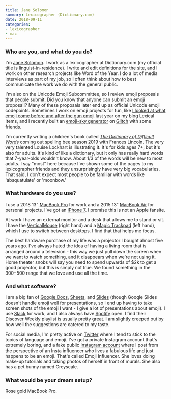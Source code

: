 ```yaml
---
title: Jane Solomon
summary: Lexicographer (Dictionary.com)
date: 2018-09-11
categories:
- lexicographer
- mac
---
```


### Who are you, and what do you do?

I'm [Jane Solomon](https://www.lexicalitems.com/ "Jane's website."). I work as a lexicographer at Dictionary.com (my official title is linguist-in-residence). I write and edit definitions for the site, and I work on other research projects like Word of the Year. I do a lot of media interviews as part of my job, so I often think about how to best communicate the work we do with the general public.

I'm also on the Unicode Emoji Subcommittee, so I review emoji proposals that people submit. Did you know that anyone can submit an emoji proposal!? Many of these proposals later end up as official Unicode emoji codepoints. Sometimes I work on emoji projects for fun, like [I looked at what emoji come before and after the gun emoji](https://www.lexicalitems.com/blog/gun-emoji-pairings "Jane's weblog post about the gun emoji.") last year on my blog Lexical Items, and I recently built an [emoji-sky generator](https://emoji-sky.glitch.me/ "Jane's emoji-sky generator.") on [Glitch][glitch.3] with some friends.

I'm currently writing a children's book called [_The Dictionary of Difficult Words_](https://www.lexicalitems.com/dictionary-of-difficult-words/ "Jane's book.") coming out spelling bee season 2019 with Frances Lincoln. The very very talented Louise Lockhart is illustrating it. It's for kids ages 7+, but it's also for adults. It's kind of like a dictionary, but it only has really hard words that 7-year-olds wouldn't know. About 1/3 of the words will be new to most adults. I say "most" here because I've shown some of the pages to my lexicographer friends and they unsurprisingly have very big vocabularies. That said, I don't expect most people to be familiar with words like 'absquatulate' or 'moonbow.'

### What hardware do you use?

I use a 2018 13" [MacBook Pro][macbook-pro] for work and a 2015 13" [MacBook Air][macbook-air] for personal projects. I've got an [iPhone 7][iphone-7]. I promise this is not an Apple fansite.

At work I have an external monitor and a desk that allows me to stand or sit. I have the [VerticalMouse][] (right hand) and a [Magic Trackpad][magic-trackpad] (left hand), which I use to switch between desktops. I find that that helps me focus.

The best hardware purchase of my life was a projector I bought almost five years ago. I've always hated the idea of having a living room that is arranged around a television - this way we just pull down the screen when we want to watch something, and it disappears when we're not using it. Home theater snobs will say you need to spend upwards of $2k to get a good projector, but this is simply not true. We found something in the $300-$500 range that we love and use all the time.

### And what software?

I am a big fan of [Google Docs][google-docs], [Sheets][google-sheets], and [Slides][google-slides] (though Google Slides doesn't handle emoji well for presentations, so I end up having to take screen shots of the emoji I want - I give a lot of presentations about emoji). I use [Slack][] for work, and I also always have [Spotify][] open. I find their Discover Weekly playlist is usually pretty great. I am slightly creeped out by how well the suggestions are catered to my taste.

For social media, I'm pretty active on [Twitter](https://twitter.com/janesolomon "Jane's Twitter account.") where I tend to stick to the topics of language and emoji. I've got a private Instagram account that's extremely boring, and a fake public [Instagram account](https://www.instagram.com/emojiinfluencer/ "Jane's public Instagram account.") where I post from the perspective of an Insta influencer who lives a fabulous life and just happens to be an emoji. That's called Emoji Influencer. She loves doing make-up tutorials and taking photos of herself in front of murals. She also has a pet bunny named Greyscale.

### What would be your dream setup?

Rose gold MacBook Pro.

[glitch.3]: https://glitch.com/ "A web-based IDE."
[google-docs]: https://en.wikipedia.org/wiki/Google_Docs "A web-based office suite."
[google-sheets]: https://www.google.com/sheets/about/ "Online spreadsheet software."
[google-slides]: https://www.google.com/slides/about/ "Web-based presentation software."
[iphone-7]: https://en.wikipedia.org/wiki/IPhone_7 "A 4.7 inch iOS smartphone."
[macbook-air]: https://www.apple.com/macbook-air/ "A very thin laptop."
[macbook-pro]: https://www.apple.com/macbook-pro/ "A laptop."
[magic-trackpad]: https://en.wikipedia.org/wiki/Magic_Trackpad "A trackpad for desktop machines."
[slack]: https://slack.com/ "A collaboration service."
[spotify]: https://www.spotify.com/us/ "A music streaming service."
[verticalmouse]: https://www.evoluent.com/vm3w.html "A unique wireless mouse."
